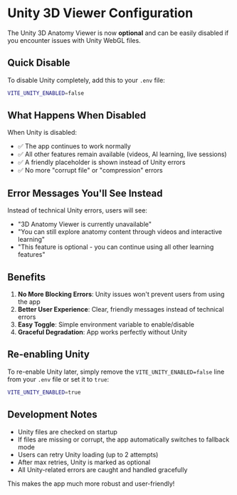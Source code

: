 # Unity 3D Viewer Configuration

The Unity 3D Anatomy Viewer is now **optional** and can be easily disabled if you encounter issues with Unity WebGL files.

## Quick Disable

To disable Unity completely, add this to your `.env` file:

```bash
VITE_UNITY_ENABLED=false
```

## What Happens When Disabled

When Unity is disabled:
- ✅ The app continues to work normally
- ✅ All other features remain available (videos, AI learning, live sessions)
- ✅ A friendly placeholder is shown instead of Unity errors
- ✅ No more "corrupt file" or "compression" errors

## Error Messages You'll See Instead

Instead of technical Unity errors, users will see:
- "3D Anatomy Viewer is currently unavailable"
- "You can still explore anatomy content through videos and interactive learning"
- "This feature is optional - you can continue using all other learning features"

## Benefits

1. **No More Blocking Errors**: Unity issues won't prevent users from using the app
2. **Better User Experience**: Clear, friendly messages instead of technical errors
3. **Easy Toggle**: Simple environment variable to enable/disable
4. **Graceful Degradation**: App works perfectly without Unity

## Re-enabling Unity

To re-enable Unity later, simply remove the `VITE_UNITY_ENABLED=false` line from your `.env` file or set it to `true`:

```bash
VITE_UNITY_ENABLED=true
```

## Development Notes

- Unity files are checked on startup
- If files are missing or corrupt, the app automatically switches to fallback mode
- Users can retry Unity loading (up to 2 attempts)
- After max retries, Unity is marked as optional
- All Unity-related errors are caught and handled gracefully

This makes the app much more robust and user-friendly!
